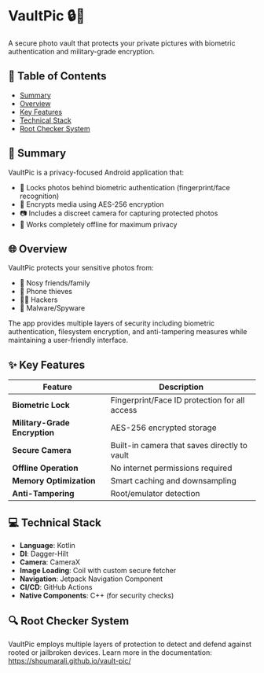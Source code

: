 # VaultPic 🔒📸

A secure photo vault that protects your private pictures with biometric authentication and military-grade encryption.

## 📑 Table of Contents
- [Summary](#-summary)
- [Overview](#-overview)
- [Key Features](#-key-features)
- [Technical Stack](#-technical-stack)
- [Root Checker System](#-root-checker-system)

## 📌 Summary
VaultPic is a privacy-focused Android application that:
- 🔐 Locks photos behind biometric authentication (fingerprint/face recognition)
- 🏦 Encrypts media using AES-256 encryption
- 📷 Includes a discreet camera for capturing protected photos
- 🚫 Works completely offline for maximum privacy

## 🌐 Overview
VaultPic protects your sensitive photos from:
- 👀 Nosy friends/family
- 📱 Phone thieves
- 🕵️‍♂️ Hackers
- 🤖 Malware/Spyware

The app provides multiple layers of security including biometric authentication, filesystem encryption, and anti-tampering measures while maintaining a user-friendly interface.

## ✨ Key Features
| Feature | Description |
|---------|-------------|
| **Biometric Lock** | Fingerprint/Face ID protection for all access |
| **Military-Grade Encryption** | AES-256 encrypted storage |
| **Secure Camera** | Built-in camera that saves directly to vault |
| **Offline Operation** | No internet permissions required |
| **Memory Optimization** | Smart caching and downsampling |
| **Anti-Tampering** | Root/emulator detection |

## 💻 Technical Stack
- **Language**: Kotlin
- **DI**: Dagger-Hilt
- **Camera**: CameraX
- **Image Loading**: Coil with custom secure fetcher
- **Navigation**: Jetpack Navigation Component
- **CI/CD**: GitHub Actions
- **Native Components**: C++ (for security checks)

## 🔍 Root Checker System
VaultPic employs multiple layers of protection to detect and defend against rooted or jailbroken devices.
Learn more in the documentation: https://shoumarali.github.io/vault-pic/
